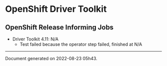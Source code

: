 
OpenShift Driver Toolkit
========================

OpenShift Release Informing Jobs
--------------------------------



* Driver Toolkit 4.11: N/A
  - Test failed because the operator step failed, finished at N/A






---
Document generated on 2022-08-23 05h43.
